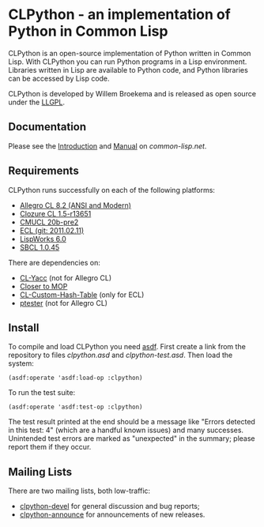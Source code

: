 CLPython - an implementation of Python in Common Lisp
=====================================================

CLPython is an open-source implementation of Python written in Common Lisp.
With CLPython you can run Python programs in a Lisp environment. Libraries written
in Lisp are available to Python code, and Python libraries can be accessed by Lisp code.

CLPython is developed by Willem Broekema and is released as open source under the
[LLGPL](http://opensource.franz.com/preamble.html).

Documentation
-------------

Please see the [Introduction](http://common-lisp.net/project/clpython/index.html) and
[Manual](http://common-lisp.net/project/clpython/manual.html) on *common-lisp.net*.

Requirements
------------

CLPython runs successfully on each of the following platforms:

* [Allegro CL 8.2 (ANSI and Modern)](http://franz.com/products/allegrocl/)
* [Clozure CL 1.5-r13651](http://clozure.com/clozurecl.html)
* [CMUCL 20b-pre2](http://www.cons.org/cmucl/)
* [ECL (git: 2011.02.11)](http://ecls.sourceforge.net/)
* [LispWorks 6.0](http://www.lispworks.com/)
* [SBCL 1.0.45](http://sbcl.sourceforge.net/)

There are dependencies on:

* [CL-Yacc](http://www.pps.jussieu.fr/~jch/software/cl-yacc/) (not for Allegro CL)
* [Closer to MOP](http://common-lisp.net/project/closer/closer-mop.html)
* [CL-Custom-Hash-Table](https://github.com/metawilm/cl-custom-hash-table) (only for ECL)
* [ptester](http://www.cliki.net/ptester) (not for Allegro CL)

Install
-------

To compile and load CLPython you need [asdf](http://www.cliki.net/asdf). First create a link from
the repository to files _clpython.asd_ and _clpython-test.asd_. Then load the system:

    (asdf:operate 'asdf:load-op :clpython)

To run the test suite:

    (asdf:operate 'asdf:test-op :clpython)

The test result printed at the end should be a message like "Errors detected in this test: 4" (which
are a handful known issues) and many successes. Unintended test errors are marked as "unexpected"
in the summary; please report them if they occur.

Mailing Lists
-------------

There are two mailing lists, both low-traffic:

* [clpython-devel](http://common-lisp.net/cgi-bin/mailman/listinfo/clpython-devel) for general discussion and bug reports;
* [clpython-announce](http://common-lisp.net/cgi-bin/mailman/listinfo/clpython-announce) for announcements of new releases.
